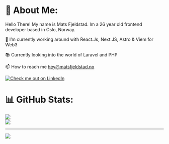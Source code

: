 # 💫 About Me:
Hello There! My name is Mats Fjeldstad. Im a 26 year old frontend developer based in Oslo, Norway.

🌱 I’m currently working around with React.Js, Next.JS, Astro & Viem for Web3 

📚 Currently looking into the world of Laravel and PHP

📫 How to reach me hey@matsfjeldstad.no


[![Check me out on LinkedIn](https://img.shields.io/badge/LinkedIn-%230077B5.svg?logo=linkedin&logoColor=white)](https://www.linkedin.com/in/mats-fjeldstad-574817160/)

# 📊 GitHub Stats:
![](https://github-readme-streak-stats.herokuapp.com/?user=Matsfjeldstad&theme=tokyonight&hide_border=true)<br/>
![](https://github-readme-stats.vercel.app/api/top-langs/?username=Matsfjeldstad&theme=tokyonight&hide_border=true&include_all_commits=true&count_private=true&layout=compact)

---
[![](https://visitcount.itsvg.in/api?id=Matsfjeldstad&icon=0&color=12)](https://visitcount.itsvg.in)

<!-- Proudly created with GPRM ( https://gprm.itsvg.in ) -->
